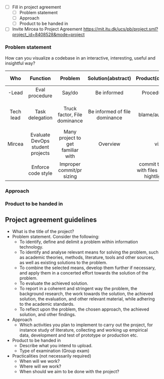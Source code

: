 - [ ] Fill in project agreement
  - [ ] Problem statement
  - [ ] Approach
  - [ ] Product to be handed in
- [ ] Invite Mircea to Project Agreement
  https://mit.itu.dk/ucs/pb/project.sml?project_id=8408528&mode=project

### Problem statement

How can you visualize a codebase in an interactive, interesting, useful and insightful way?

|    Who    |             Function             |              Problem              |      Solution(abstract)       |                Product(concrete)                 |               Implementation challenges                |
|:---------:|:--------------------------------:|:---------------------------------:|:-----------------------------:|:------------------------------------------------:|:------------------------------------------------------:|
|   -Lead   |          Eval procedure          |              Say/do               |          Be informed          |                  Procedure viz                   |                                                        |
|           |                                  |                                   |                               |                                                  |                                                        |
| Tech lead |         Task delegation          |   Truck factor, File dominance    | Be informed of file dominance |                 blame/author viz                 | 1 person - multiple users, 1 person override all files |
|  Mircea   | Evaluate DevOps student projects | Many project to get familiar with |           Overview            |                       viz                        |                                                        |
|           |        Enforce code style        |     Improper commit/pr sizing     |                               | commit timeline, with files changed hightlighted |                                                        |

### Approach

### Product to be handed in

## Project agreement guidelines

* What is the title of the project?
* Problem statement. Consider the following:
  * To identify, define and delimit a problem within information technology.
  * To identify and analyse relevant means for solving the problem, such as academic theories, methods, literature,
    tools and other sources, as well as existing solutions to the problem.
  * To combine the selected means, develop them further if necessary, and apply them in a concerted effort towards the
    solution of the problem.
  * To evaluate the achieved solution.
  * To report in a coherent and stringent way the problem, the background research, the work towards the solution, the
    achieved solution, the evaluation, and other relevant material, while adhering to the academic standards.
  * To reflect upon the problem, the chosen approach, the achieved solution, and other findings.
* Approach
  * Which activities you plan to implement to carry out the project, for
    instance study of literature, collecting and working up empirical data, development
    and test of prototype or production etc.
* Product to be handed in
  * Describe what you intend to upload.
  * Type of examination (Group exam)
* Practicalities (not necessarily required)
  * When will we work?
  * Where will we work?
  * When should we aim to be done with the project?
